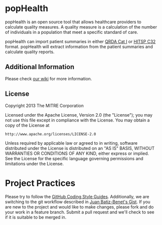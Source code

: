 popHealth
=========

popHealth is an open source tool that allows healthcare providers to calculate quality measures. A quality measure is a calculation of the number of individuals in a population that meet a specific standard of care.

popHealth can import patient summaries in either [QRDA Cat I](http://www.hl7.org/implement/standards/product_brief.cfm?product_id=35) or [HITSP C32](http://www.hitsp.org/ConstructSet_Details.aspx?&PrefixAlpha=4&PrefixNumeric=32) format. popHealth will extract information from the patient summaries and calculate quality reports.

Additional Information
----------------------

Please check [our wiki](https://github.com/pophealth/popHealth/wiki) for more information.

License
-------

Copyright 2013 The MITRE Corporation

Licensed under the Apache License, Version 2.0 (the "License");
you may not use this file except in compliance with the License.
You may obtain a copy of the License at

    http://www.apache.org/licenses/LICENSE-2.0

Unless required by applicable law or agreed to in writing, software
distributed under the License is distributed on an "AS IS" BASIS,
WITHOUT WARRANTIES OR CONDITIONS OF ANY KIND, either express or implied.
See the License for the specific language governing permissions and
limitations under the License.

Project Practices
=================

Please try to follow the [GitHub Coding Style Guides](https://github.com/styleguide). Additionally, we are switching to the git workflow described in [Juan Batiz-Benet's Gist](https://gist.github.com/jbenet/ee6c9ac48068889b0912). If you are new to the project and would like to make changes, please fork and do your work in a feature branch. Submit a pull request and we'll check to see if it is suitable to be merged in.
